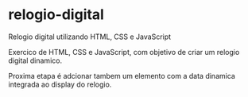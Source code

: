 # relogio-digital
Relogio digital utilizando HTML, CSS e JavaScript

Exercico de HTML, CSS e JavaScript, com objetivo de criar um relogio digital  dinamico.

Proxima etapa é adcionar tambem um elemento com a data dinamica integrada ao display do relogio.